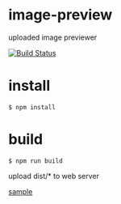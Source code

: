 # image-preview
uploaded image previewer

[![Build Status](https://travis-ci.org/piroz/image-preview.svg?branch=master)](https://travis-ci.org/piroz/image-preview)

# install

```
$ npm install
```

# build

```
$ npm run build
```

upload dist/* to web server

[sample](https://piroz.github.io/image-preview/test.html)